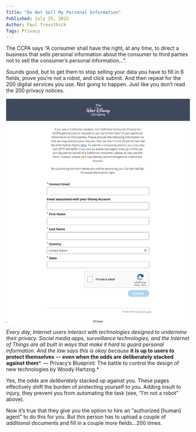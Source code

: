```yaml
---
Title: "Do Not Sell My Personal Information"
Published: July 25, 2022
Author: Paul Trevithick
Tags: Privacy
---
```


The CCPA says “A consumer shall have the right, at any time, to direct a business that sells personal information about the consumer to third parties not to sell the consumer’s personal information…”.

Sounds good, but to get them to stop selling your data you have to fill in 6 fields, prove you’re not a robot, and click submit. And then repeat for the 200 digital services you use. Not going to happen. Just like you don’t read the 200 privacy notices.

![disney-dns](../../../assets/disney-dns.webp)

*Every day, Internet users interact with technologies designed to undermine their privacy. Social media apps, surveillance technologies, and the Internet of Things are all built in ways that make it hard to guard personal information. And the law says this is okay because* **it is up to users to protect themselves** *—* **even when the odds are deliberately stacked against them***. — Privacy’s Blueprint: The battle to control the design of new technologies by Woody Hartzog.*

Yes, the odds are *deliberately* stacked up against you. These pages effectively shift the burden of protecting yourself to you. Adding insult to injury, they prevent you from automating the task (see, “I’m not a robot” above).

Now it’s true that they give you the option to hire an “authorized [human] agent” to do this for you. But this person has to upload a couple of *additional* documents and fill in a couple *more* fields…200 times.
